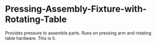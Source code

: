 # Pressing-Assembly-Fixture-with-Rotating-Table
Provides pressure to assemble parts.  Runs on pressing arm and rotating table hardware.
This is it.

